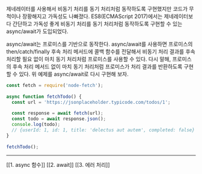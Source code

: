 제네레이터를 사용해서 비동기 처리를 동기 처리처럼 동작하도록 구현했지만 코드가 무척이나 장황해지고 가독성도 나빠졌다. ES8(ECMAScript 2017)에서는 제네레이터보다 간단하고 가독성 좋게 비동기 처리를 동기 처리처럼 동작하도록 구현할 수 있는 async/await가 도입되었다.

async/await는 프로미스를 기반으로 동작한다. async/await를 사용하면 프로미스의 then/catch/finally 후속 처리 메서드에 콜백 함수를 전달해서 비동기 처리 결과를 후속 처리할 필요 없이 마치 동기 처리처럼 프로미스를 사용할 수 있다. 다시 말해, 프로미스의 후속 처리 메서드 없이 마치 동기 처리처럼 프로미스가 처리 결과를 반환하도록 구현할 수 있다. 위 예제를 async/await로 다시 구현해 보자.

```javascript
const fetch = require('node-fetch');  
  
async function fetchTodo() {  
  const url = 'https://jsonplaceholder.typicode.com/todos/1';  
  
  const response = await fetch(url);  
  const todo = await response.json();  
  console.log(todo);  
  // {userId: 1, id: 1, title: 'delectus aut autem', completed: false}  
}  
  
fetchTodo();
```

---

[[1. async 함수]]
[[2. await]]
[[3. 에러 처리]]
